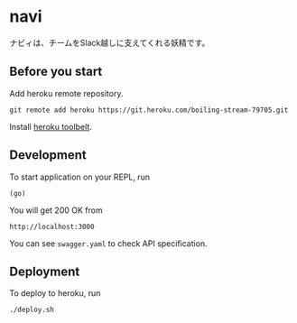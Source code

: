 # navi

ナビィは、チームをSlack越しに支えてくれる妖精です。

## Before you start

Add heroku remote repository.

    git remote add heroku https://git.heroku.com/boiling-stream-79705.git

Install [heroku toolbelt](https://devcenter.heroku.com/articles/heroku-cli#download-and-install).

## Development

To start application on your REPL, run

    (go)

You will get 200 OK from

    http://localhost:3000

You can see `swagger.yaml` to check API specification.

## Deployment

To deploy to heroku, run

    ./deploy.sh
